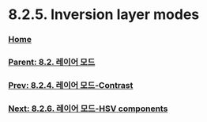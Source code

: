 # 8.2.5. Inversion layer modes

### [Home](./00-home.md)
### [Parent: 8.2. 레이어 모드](./08-02-00-layer-modes.md)
### [Prev: 8.2.4. 레이어 모드-Contrast](./08-02-04-contrast-layer-modes.md)
### [Next: 8.2.6. 레이어 모드-HSV components](./08-02-06-hsv-components-layer-modes.md)
